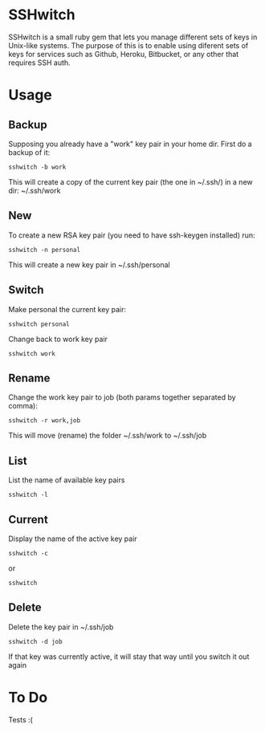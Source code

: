 SSHwitch
==========

SSHwitch is a small ruby gem that lets you manage different sets of keys in Unix-like systems.
The purpose of this is to enable using diferent sets of keys for services such as Github, Heroku, Bitbucket, or any other that requires SSH auth.

Usage
=====

Backup
------

Supposing you already have a "work" key pair in your home dir.
First do a backup of it:

    sshwitch -b work

This will create a copy of the current key pair (the one in ~/.ssh/) in a new dir:  ~/.ssh/work

New
---

To create a new RSA key pair (you need to have ssh-keygen installed) run:

    sshwitch -n personal

This will create a new key pair in ~/.ssh/personal

Switch
------

Make personal the current key pair:

    sshwitch personal

Change back to work key pair

    sshwitch work

Rename
------

Change the work key pair to job (both params together separated by comma):

    sshwitch -r work,job

This will move (rename) the folder ~/.ssh/work to ~/.ssh/job

List
----

List the name of available key pairs

    sshwitch -l

Current
-------

Display the name of the active key pair

    sshwitch -c
or

    sshwitch

Delete
------

Delete the key pair in ~/.ssh/job

    sshwitch -d job

If that key was currently active, it will stay that way until you switch it out again


To Do
=====

Tests :(



